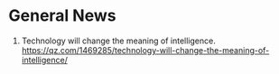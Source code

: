 # General News
1. Technology will change the meaning of intelligence. https://qz.com/1469285/technology-will-change-the-meaning-of-intelligence/
